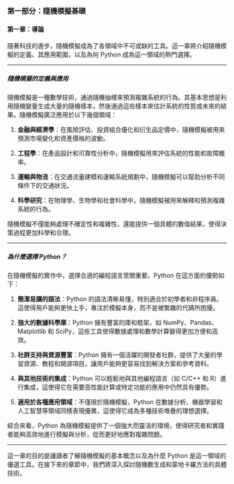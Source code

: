 ### 第一部分：隨機模擬基礎

#### 第一章：導論

隨著科技的進步，隨機模擬成為了各領域中不可或缺的工具。這一章將介紹隨機模擬的定義、其應用範圍，以及為何 Python 成為這一領域的熱門選擇。

---

##### 隨機模擬的定義與應用

隨機模擬是一種數學技術，通過隨機抽樣來預測複雜系統的行為。其基本思想是利用隨機變量生成大量的隨機樣本，然後通過這些樣本來估計系統的性質或未來的結果。隨機模擬廣泛應用於以下幾個領域：

1. **金融與經濟學**：在風險評估、投資組合優化和衍生品定價中，隨機模擬被用來預測市場變化和資產價格的波動。

2. **工程學**：在產品設計和可靠性分析中，隨機模擬用來評估系統的性能和故障概率。

3. **運輸與物流**：在交通流量建模和運輸系統規劃中，隨機模擬可以幫助分析不同條件下的交通狀況。

4. **科學研究**：在物理學、生物學和社會科學中，隨機模擬被用來解釋和預測複雜系統的行為。

隨機模擬不僅能夠處理不確定性和複雜性，還能提供一個具體的數值結果，使得決策過程更加科學和合理。

---

##### 為什麼選擇 Python？

在隨機模擬的實作中，選擇合適的編程語言至關重要。Python 在這方面的優勢如下：

1. **簡潔易讀的語法**：Python 的語法清晰易懂，特別適合於初學者和非程序員。這使得用戶能夠更快上手，專注於模擬本身，而不是被繁雜的代碼所困擾。

2. **強大的數據科學庫**：Python 擁有豐富的庫和框架，如 NumPy、Pandas、Matplotlib 和 SciPy，這些工具使得數據處理和數學計算變得更加方便和高效。

3. **社群支持與資源豐富**：Python 擁有一個活躍的開發者社群，提供了大量的學習資源、教程和開源項目，讓用戶能夠更容易找到解決方案和參考資料。

4. **與其他技術的集成**：Python 可以輕鬆地與其他編程語言（如 C/C++ 和 R）進行集成，這使得它在需要高性能計算或特定功能的應用中仍然具有優勢。

5. **適用於各種應用領域**：不僅限於隨機模擬，Python 在數據分析、機器學習和人工智慧等領域同樣表現優異，這使得它成為多種技術堆疊的理想選擇。

綜合來看，Python 為隨機模擬提供了一個強大而靈活的環境，使得研究者和實踐者能夠高效地進行模擬與分析，從而更好地應對複雜問題。

---

這一章的目的是讓讀者了解隨機模擬的基本概念以及為什麼 Python 是這一領域的優選工具。在接下來的章節中，我們將深入探討隨機數生成和蒙地卡羅方法的具體技術。
